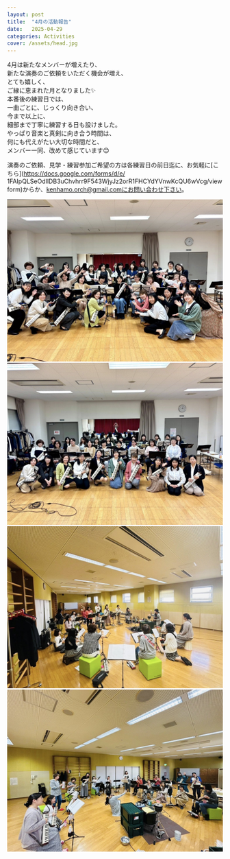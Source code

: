 ```yaml
---
layout: post
title:  "4月の活動報告"  
date:   2025-04-29 
categories: Activities
cover: /assets/head.jpg
---
```

  
4月は新たなメンバーが増えたり、  
新たな演奏のご依頼をいただく機会が増え、  
とても嬉しく、  
ご縁に恵まれた月となりました✨  
本番後の練習日では、  
一曲ごとに、じっくり向き合い、  
今まで以上に、  
細部まで丁寧に練習する日も設けました。  
やっぱり音楽と真剣に向き合う時間は、  
何にも代えがたい大切な時間だと、  
メンバー一同、改めて感じています😊  
    
演奏のご依頼、見学・練習参加ご希望の方は各練習日の前日迄に、お気軽に[こちら](https://docs.google.com/forms/d/e/  1FAIpQLSeOdIlDB3uChvhrr9F543WjyJz2orR1FHCYdYVnwKcQU6wVcg/viewform)からか、kenhamo.orch@gmail.comにお問い合わせ下さい。 
  
<img border="0" src="/assets/20250429-1.jpg">  
<img border="0" src="/assets/20250429-2.jpg">  
<img border="0" src="/assets/20250429-3.jpg">  
<img border="0" src="/assets/20250429-4.jpg">  

